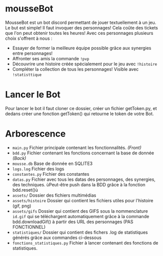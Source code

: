 # mousseBot
MousseBot est un bot discord permettant de jouer textuellement à un jeu. Le but est simple! Il faut invoquer des personnages! Cela coûte des tickets que l'on peut obtenir toutes les heures!
Avec ces personnages plusieurs choix s'offrent à nous :
- Essayer de former la meilleure équipe possible grâce aux synergies entre personnages!
- Affronter ses amis la commande `!pvp`
- Découvrire une histoire créée spécialement pour le jeu avec `!histoire`
- Compléter la collection de tous les personnages! Visible avec `!statisttique`

# Lancer le Bot

Pour lancer le bot il faut cloner ce dossier, créer un fichier getToken.py, et dedans créer une fonction getToken() qui retourne le token de votre Bot.

# Arborescence

- `main.py` Fichier principale contenant les fonctionnalités. *(Front)*
- `bdd.py` Fichier contenant les fonctions concernant la base de donnée *(Back)*
- `mousse.db` Base de donnée en SQLITE3
- `logs.log` Fichier des logs
- `constantes.py` Fichier des constantes
- `datas.py` Fichier avec tous les datas des personnages, des synergies, des techniques. ùPeut-être push dans la BDD grâce à la fonction bdd.reset()ù
- `assets/` Dossier des fichiers multimédias
- `assets/histoire` Dossier qui contient les fichiers utiles pour l'histoire (gif, png)
- `assets/gifs` Dossier qui contient des GIFS sous la nommenclature `id.gif`  qui se téléchargent automatiquement grâce à la commande bdd.downloadGif() à partir des URL des personnages (PAS FONCTIONNEL)
- `statistiques/` Dossier qui contient des fichers .log de statistiques générés grâce aux commandes ci-dessous
- `fonctions_statistiques.py` Fichier à lancer contenant des fonctions de statistiques.
